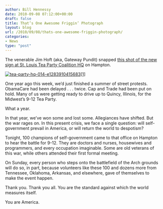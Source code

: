```yaml
---
author: Bill Hennessy
date: 2010-09-08 07:12:00+00:00
draft: false
title: That’s One Awesome Friggin’ Photograph
layout: blog
url: /2010/09/08/thats-one-awesome-friggin-photograph/
categories:
- News
type: "post"
---
```


The venerable Jim Hoft (aka, Gateway Pundit) snapped [this shot of the new sign at St. Louis Tea Party Coalition HQ](https://gatewaypundit.firstthings.com/2010/09/st-louis-tea-party-headquarters-packed-for-pre-rally-training-session/) on Hampton. 

 

[![tea-party-hq-014-e1283910415683[1]](https://hennessysview.com/wp-content/uploads/2010/09/teapartyhq014e12839104156831_thumb.jpg)
](https://hennessysview.com/wp-content/uploads/2010/09/teapartyhq014e12839104156831.jpg)

 

One year ago this week, we’d just finished a summer of street protests. ObamaCare had been delayed . . . twice. Cap and Trade had been put on hold. Many of us were getting ready to drive up to Quincy, Illinois, for the Midwest’s 9-12 Tea Party.

 

What a year.

 

In that year, we’ve won some and lost some. Allegiances have shifted. But the war rages on. In this present crisis, we face a single question: will self-government prevail in America, or will return the world to despotism? 

 

Tonight, 100 champions of self-government came to that office on Hampton to hear the battle for 9-12. They are doctors and nurses, housewives and programmers, and every occupation imaginable. Some are old veterans of this war, while others attended their first formal meeting. 

 

On Sunday, every person who steps onto the battlefield of the Arch grounds will do so, in part, because volunteers like these 100 and dozens more from Tennessee, Oklahoma, Arkansas, and elsewhere, gave of themselves to make the event happen. 

 

Thank you. Thank you all. You are the standard against which the world measures itself.

 

You are America. 
